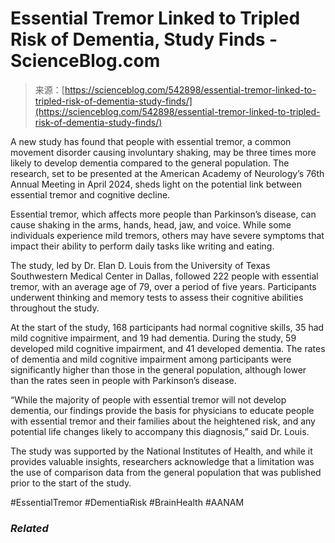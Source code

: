 <!--yml
category: 未分类
date: 2024-05-27 14:45:31
-->

# Essential Tremor Linked to Tripled Risk of Dementia, Study Finds - ScienceBlog.com

> 来源：[https://scienceblog.com/542898/essential-tremor-linked-to-tripled-risk-of-dementia-study-finds/](https://scienceblog.com/542898/essential-tremor-linked-to-tripled-risk-of-dementia-study-finds/)

A new study has found that people with essential tremor, a common movement disorder causing involuntary shaking, may be three times more likely to develop dementia compared to the general population. The research, set to be presented at the American Academy of Neurology’s 76th Annual Meeting in April 2024, sheds light on the potential link between essential tremor and cognitive decline.

Essential tremor, which affects more people than Parkinson’s disease, can cause shaking in the arms, hands, head, jaw, and voice. While some individuals experience mild tremors, others may have severe symptoms that impact their ability to perform daily tasks like writing and eating.

The study, led by Dr. Elan D. Louis from the University of Texas Southwestern Medical Center in Dallas, followed 222 people with essential tremor, with an average age of 79, over a period of five years. Participants underwent thinking and memory tests to assess their cognitive abilities throughout the study.

At the start of the study, 168 participants had normal cognitive skills, 35 had mild cognitive impairment, and 19 had dementia. During the study, 59 developed mild cognitive impairment, and 41 developed dementia. The rates of dementia and mild cognitive impairment among participants were significantly higher than those in the general population, although lower than the rates seen in people with Parkinson’s disease.

“While the majority of people with essential tremor will not develop dementia, our findings provide the basis for physicians to educate people with essential tremor and their families about the heightened risk, and any potential life changes likely to accompany this diagnosis,” said Dr. Louis.

The study was supported by the National Institutes of Health, and while it provides valuable insights, researchers acknowledge that a limitation was the use of comparison data from the general population that was published prior to the start of the study.

#EssentialTremor
#DementiaRisk
#BrainHealth
#AANAM

### *Related*